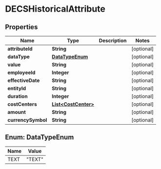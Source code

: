 

# DECSHistoricalAttribute


## Properties

| Name | Type | Description | Notes |
|------------ | ------------- | ------------- | -------------|
|**attributeId** | **String** |  |  [optional] |
|**dataType** | [**DataTypeEnum**](#DataTypeEnum) |  |  [optional] |
|**value** | **String** |  |  [optional] |
|**employeeId** | **Integer** |  |  [optional] |
|**effectiveDate** | **String** |  |  [optional] |
|**entityId** | **String** |  |  [optional] |
|**duration** | **Integer** |  |  [optional] |
|**costCenters** | [**List&lt;CostCenter&gt;**](CostCenter.md) |  |  [optional] |
|**amount** | **String** |  |  [optional] |
|**currencySymbol** | **String** |  |  [optional] |



## Enum: DataTypeEnum

| Name | Value |
|---- | -----|
| TEXT | &quot;TEXT&quot; |



